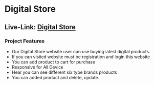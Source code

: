 # Digital Store

## Live-Link: [Digital Store](https://digital-store-bc6d4.web.app/)

### Project Features

- Our Digital Store website user can use buying latest digital products.
- If you can visited website must be registration and login this website
- You can add product to cart for purchase
- Responsive for All Device
- Hear you can see different six type brands products
- You can added product and delete, update.
